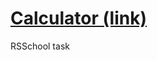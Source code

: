 # <a href="https://rolling-scopes-school.github.io/arseni-p-JS2020Q3/calculator/" target="_blank">Calculator (link)</a>

RSSchool task

